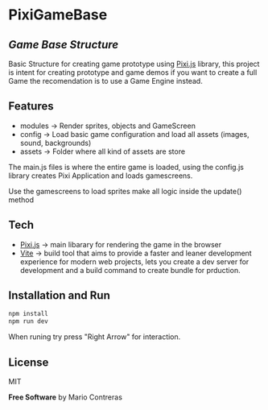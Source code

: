 # PixiGameBase
## _Game Base Structure_

Basic Structure for creating game prototype using [Pixi.js](https://github.com/pixijs) library, this project is intent for creating prototype and game demos if you want to create a full Game the recomendation is to use a Game Engine instead.


## Features

- modules -> Render sprites, objects and GameScreen
- config -> Load basic game configuration and load all assets (images, sound, backgrounds)
- assets -> Folder where all kind of assets are store

The main.js files is where the entire game is loaded, using the config.js library creates Pixi Application and loads gamescreens.

Use the gamescreens to load sprites make all logic inside the update() method

## Tech

- [Pixi.js](https://github.com/pixijs) -> main libarary for rendering the game in the browser
- [Vite](https://vitejs.dev/) ->  build tool that aims to provide a faster and leaner development experience for modern web projects, lets you create a dev server for development and a build command to create bundle for prduction.



## Installation and Run
```sh
npm install
npm run dev
```
When runing try press "Right Arrow" for interaction.


## License

MIT

**Free Software** by Mario Contreras